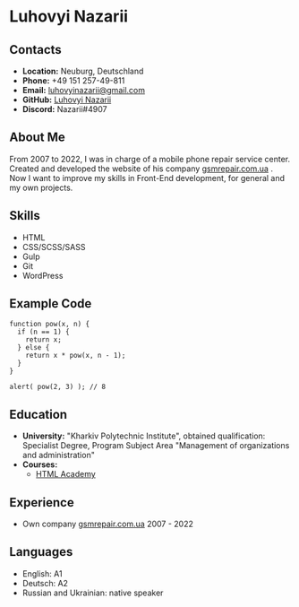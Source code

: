 # __Luhovyi Nazarii__

## __Contacts__
- __Location:__ Neuburg, Deutschland
- __Phone:__ +49 151 257-49-811
- __Email:__ luhovyinazarii@gmail.com
- __GitHub:__ [Luhovyi Nazarii](https://github.com/luhovyi-nazarii)
- __Discord:__ Nazarii#4907

## __About Me__
From 2007 to 2022, I was in charge of a mobile phone repair service center. Created and developed the website of his company [gsmrepair.com.ua](https://gsmrepair.com.ua) . Now I want to improve my skills in Front-End development, for general and my own projects.

## __Skills__
- HTML
- CSS/SCSS/SASS
- Gulp 
- Git
- WordPress

## __Example Code__
```
function pow(x, n) {
  if (n == 1) {
    return x;
  } else {
    return x * pow(x, n - 1);
  }
}

alert( pow(2, 3) ); // 8
```

## __Education__
- __University:__ "Kharkiv Polytechnic Institute", obtained qualification: Specialist Degree, Program Subject Area "Management of organizations and administration"
- __Courses:__
  - [HTML Academy](https://www.htmlacademy.ru)

## __Experience__
- Own company [gsmrepair.com.ua](https://gsmrepair.com.ua) 2007 - 2022

## __Languages__
- English: A1
- Deutsch: A2
- Russian and Ukrainian: native speaker